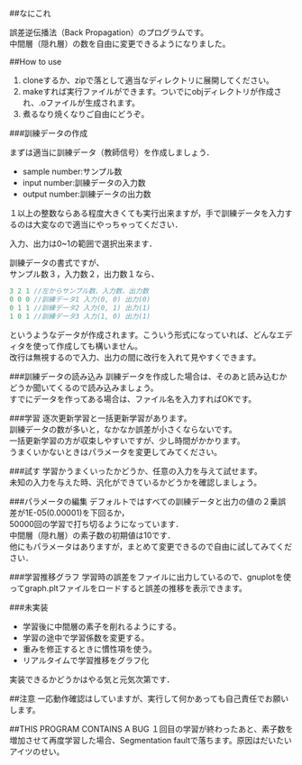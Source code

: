 ##なにこれ

誤差逆伝播法（Back Propagation）のプログラムです。  
中間層（隠れ層）の数を自由に変更できるようになりました。

##How to use

1. cloneするか、zipで落として適当なディレクトリに展開してください。
2. makeすれば実行ファイルができます。ついでにobjディレクトリが作成され、.oファイルが生成されます。
3. 煮るなり焼くなりご自由にどうぞ。

###訓練データの作成

まずは適当に訓練データ（教師信号）を作成しましょう．
- sample number:サンプル数
- input number:訓練データの入力数
- output number:訓練データの出力数

１以上の整数ならある程度大きくても実行出来ますが，手で訓練データを入力するのは大変なので適当にやっちゃってください．  

入力、出力は0~1の範囲で選択出来ます．  

訓練データの書式ですが、  
サンプル数３，入力数２，出力数１なら、

```cpp
3 2 1 //左からサンプル数、入力数、出力数
0 0 0 //訓練データ1 入力(0, 0) 出力(0)
0 1 1 //訓練データ2 入力(0, 1) 出力(1)
1 0 1 //訓練データ3 入力(1, 0) 出力(1)
```

というようなデータが作成されます。こういう形式になっていれば、どんなエディタを使って作成しても構いません。  
改行は無視するので入力、出力の間に改行を入れて見やすくできます。

###訓練データの読み込み
訓練データを作成した場合は、そのあと読み込むかどうか聞いてくるので読み込みましょう。  
すでにデータを作ってある場合は、ファイル名を入力すればOKです。

###学習
逐次更新学習と一括更新学習があります。  
訓練データの数が多いと，なかなか誤差が小さくならないです。  
一括更新学習の方が収束しやすいですが、少し時間がかかります。  
うまくいかないときはパラメータを変更してみてください。

###試す
学習かうまくいったかどうか、任意の入力を与えて試せます。  
未知の入力を与えた時、汎化ができているかどうかを確認しましょう。

###パラメータの編集
デフォルトではすべての訓練データと出力の値の２乗誤差が1E-05(0.00001)を下回るか，  
50000回の学習で打ち切るようになっています．  
中間層（隠れ層）の素子数の初期値は10です．  
他にもパラメータはありますが，まとめて変更できるので自由に試してみてください．

###学習推移グラフ
学習時の誤差をファイルに出力しているので、gnuplotを使ってgraph.pltファイルをロードすると誤差の推移を表示できます。

###未実装
- 学習後に中間層の素子を削れるようにする。
- 学習の途中で学習係数を変更する。
- 重みを修正するときに慣性項を使う。
- リアルタイムで学習推移をグラフ化

実装できるかどうかはやる気と元気次第です．

##注意
一応動作確認はしていますが、実行して何かあっても自己責任でお願いします。  

##THIS PROGRAM CONTAINS A BUG
１回目の学習が終わったあと、素子数を増加させて再度学習した場合、Segmentation faultで落ちます。原因はだいたいアイツのせい。 